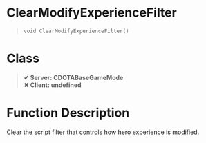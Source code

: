 # ClearModifyExperienceFilter
> `void ClearModifyExperienceFilter()`
# Class
> __✔ Server: CDOTABaseGameMode__  
> __✖ Client: undefined__  
# Function Description
Clear the script filter that controls how hero experience is modified.
